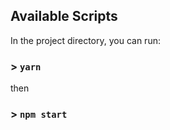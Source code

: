 ## Available Scripts

In the project directory, you can run:

### > `yarn`

then

### > `npm start`

